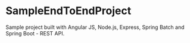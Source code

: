 # SampleEndToEndProject
Sample project built with Angular JS, Node.js, Express, Spring Batch and Spring Boot - REST API.
